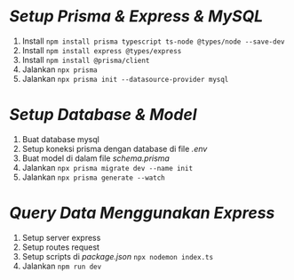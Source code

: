 # _Setup Prisma & Express & MySQL_

1. Install `npm install prisma typescript ts-node @types/node --save-dev`
2. Install `npm install express @types/express`
3. Install `npm install @prisma/client`
4. Jalankan `npx prisma`
5. Jalankan `npx prisma init --datasource-provider mysql`

# _Setup Database & Model_

1. Buat database mysql
2. Setup koneksi prisma dengan database di file _.env_
3. Buat model di dalam file _schema.prisma_
4. Jalankan `npx prisma migrate dev --name init`
5. Jalankan `npx prisma generate --watch`

# _Query Data Menggunakan Express_

1. Setup server express
2. Setup routes request
3. Setup scripts di _package.json_ `npx nodemon index.ts`
4. Jalankan `npm run dev`
